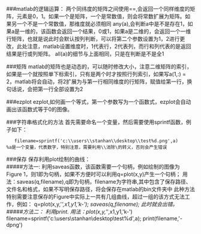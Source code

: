 ###matlab的逻辑运算：
两个同纬度的矩阵之间使用==,会返回一个同样维度的矩阵，元素是0，1。如果一个是矩阵，一个是常数值，则会将常数扩展为矩阵。如果另一个不是一个常数值，那维度就必须相同
any(a),会判断a中是不是存在1，如果a是一维的，该函数会返回一个结果，0或1，如果a是二维的，会返回一个一维行矩阵，也就是说此时会默认按列判断，可以将第二个参数设置为1，2进行更改，此处注意，matlab设置维度时，1代表行，2代表列，而行和列代表的是返回结果是行或列矩阵。
all(a)的细节与上面相同，只是在判断是不是全1

###矩阵
matlab的矩阵也是动态的，可以随时修改大小，注意二维矩阵的索引，如果是一个就按照单下标索引，只有是两个时才按照行列索引，如果写a(1,:) = 2，matlab将会自动，将2扩展为与第一行相同维度的行矩阵，赋值给第一行，换句话说，会把第一行全部设置为2

###ezplot
ezplot,如何画一个等式，第一个参数写为一个函数式，ezplot会自动画出该函数式等于0的图像。


###字符串格式化的方法
首先需要命名一个变量，然后需要使用sprintf函数，例子如下：

       filename=sprintf('c:\\users\\stanhan\\desktop\\test%d.png',a)     %a是一个变量，代表数字，特别注意，需要利用\\消除\的转义，否则会产生错误

###保存
保存利用plot绘制的曲线：  
#####方法一:
     利用saveas函数，该函数需要一个句柄，例如绘制的图像为Figure 1，则1即为句柄，如果不方便时可以利用q=plot(x,y)产生一个句柄；
     用法：saveas(q,filename),q即为句柄，filename为字符串,其中包含了保存路径、文件名和格式，如果不写明保存路径，将会保存在matlab的bin文件夹中
     此种方法特别需要注意保存的Figure中实际上一共有几组曲线，超过一组的该方式无法工作，例如：
     q=plot(x,y,'*',x1,y1,'k-');
     saveas(q,filename);
     此时就会出错。
#####方法二：
     利用print.
     用法：plot(x,y,'*',x1,y1,'k-')
           filename=sprintf('c:\\users\\stanhan\\desktop\\test%d',a);
           print(filename,'-dpng')